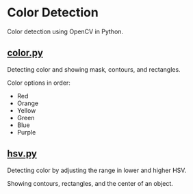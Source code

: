 # Color Detection
Color detection using OpenCV in Python.

## [color.py](color.py)

Detecting color and showing mask, contours, and rectangles.

Color options in order:

- Red
- Orange
- Yellow
- Green
- Blue
- Purple

## [hsv.py](hsv.py)

Detecting color by adjusting the range in lower and higher HSV.

Showing contours, rectangles, and the center of an object.
